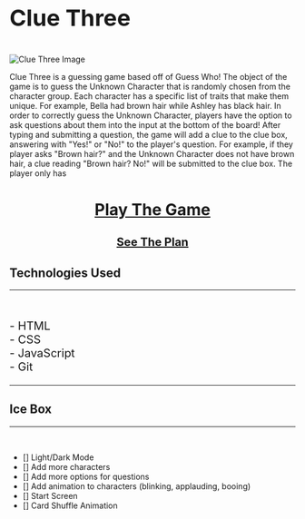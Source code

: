 

# <p style="font-size: 40px;">Clue Three</p>

![Clue Three Image](https://placeholder.png "Clue Three")

Clue Three is a guessing game based off of Guess Who! The object of the game is to guess the Unknown Character that is randomly chosen from the character group. Each character has a specific list of traits that make them unique. For example, Bella had brown hair while Ashley has black hair. In order to correctly guess the Unknown Character, players have the option to ask questions about them into the input at the bottom of the board! After typing and submitting a question, the game will add a clue to the clue box, answering with "Yes!" or "No!" to the player's question. For example, if they player asks "Brown hair?" and the Unknown Character does not have brown hair, a clue reading "Brown hair? No!"
will be submitted to the clue box. The player only has

# <p style= "text-align: center;"> [Play The Game](https://clue-three.netlify.app/)</p> <p style= "text-align: center; font-size: 20px"> [See The Plan](https://whimsical.com/clue-three-6Fkfci9RQqqTUBW7xp9SZx@VsSo8s35WwNYV5SvbVYexA)</p>

## Technologies Used
---
<br>
<p style="font-size: 20px;">
- HTML
<br>
- CSS
<br>
- JavaScript
<br>
- Git
<p>

---
## Ice Box
---
<br>

- [] Light/Dark Mode
- [] Add more characters
- [] Add more options for questions
- [] Add animation to characters (blinking, applauding, booing)
- [] Start Screen
- [] Card Shuffle Animation
